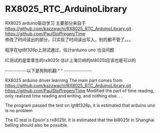 # RX8025_RTC_ArduinoLibrary
RX8025 arduino驱动学习 主要部分来自于 
https://github.com/kazzwachi/RX8025_RTC_ArduinoLibrary.git 
https://github.com/PaulStoffregen/Time    
修改了时间读出的部分，只实现了时间读出写入，别的都不管了。。。

程序在lgt8f328p上测试通过，估计arduino uno 也没问题

IC测试的是爱普生的rx8025t 估计上海贝岭的bl8025t应该也是可以的

-----------以下是狗狗机翻 ^ ^  --------------

RX8025 arduino driver learning The main part comes from https://github.com/kazzwachi/RX8025_RTC_ArduinoLibrary.git https://github.com/PaulStoffregen/Time
Modified the part of time reading, only realized time reading and writing, and nothing else. . .

The program passed the test on lgt8f328p, it is estimated that arduino uno is no problem

The IC test is Epson's rx8025t. It is estimated that the bl8025t in Shanghai belling should also be possible.
